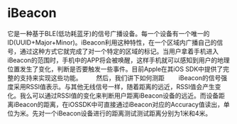 # iBeacon
它是一种基于BLE(低功耗蓝牙)的信号广播设备。每一个设备有一个唯一的ID(UUID+Major+Minor)。iBeacon利用这种特性，在一个区域内广播自己的信号，通过这种方式它就完成了对一个特定的区域的标记。当用户拿着手机进入iBeacon的范围时，手机中的APP将会被唤醒，这样手机就可以感知到用户的地理位置发生了变化，判断是否要触发一些事件。目前Apple在其iOS SDK中提供了完整的支持来实现这些功能。 　　然后，我们讲下如何测距 　　iBeacon的信号强度采用RSSI值表示。与其他无线信号一样，随着距离的远近，RSSI值会产生变化。我么可以通过RSSI值的变化来判断用户距离iBeacon设备的远近。而设备距离iBeacon的距离，在iOSSDK中可直接通过iBeacon对应的Accuracy值读出，单位为米。先对一个iBeacon设备进行的距离测试测试距离分别为1米和4米。
